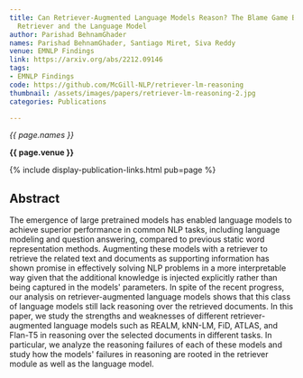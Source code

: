 ```yaml
---
title: Can Retriever-Augmented Language Models Reason? The Blame Game Between the
  Retriever and the Language Model
author: Parishad BehnamGhader
names: Parishad BehnamGhader, Santiago Miret, Siva Reddy
venue: EMNLP Findings
link: https://arxiv.org/abs/2212.09146
tags:
- EMNLP Findings
code: https://github.com/McGill-NLP/retriever-lm-reasoning
thumbnail: /assets/images/papers/retriever-lm-reasoning-2.jpg
categories: Publications

---
```


*{{ page.names }}*

**{{ page.venue }}**

{% include display-publication-links.html pub=page %}

## Abstract

The emergence of large pretrained models has enabled language models to achieve superior performance in common NLP tasks, including language modeling and question answering, compared to previous static word representation methods. Augmenting these models with a retriever to retrieve the related text and documents as supporting information has shown promise in effectively solving NLP problems in a more interpretable way given that the additional knowledge is injected explicitly rather than being captured in the models' parameters. In spite of the recent progress, our analysis on retriever-augmented language models shows that this class of language models still lack reasoning over the retrieved documents. In this paper, we study the strengths and weaknesses of different retriever-augmented language models such as REALM, kNN-LM, FiD, ATLAS, and Flan-T5 in reasoning over the selected documents in different tasks. In particular, we analyze the reasoning failures of each of these models and study how the models' failures in reasoning are rooted in the retriever module as well as the language model.
